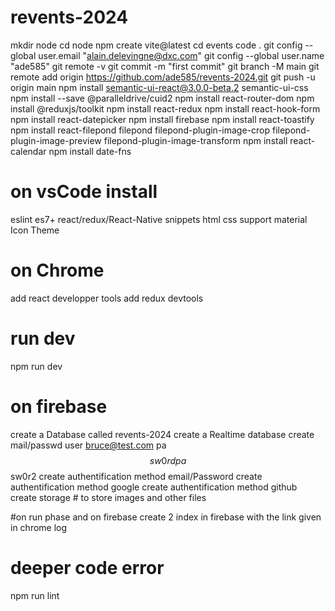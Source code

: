 # revents-2024

mkdir node
cd node 
npm create vite@latest
cd events
code .
git config --global user.email "alain.delevingne@dxc.com"
git config --global user.name "ade585"
git remote -v
git commit -m "first commit"
git branch -M main
git remote add origin https://github.com/ade585/revents-2024.git
git push -u origin main
npm install semantic-ui-react@3.0.0-beta.2 semantic-ui-css
npm install --save @paralleldrive/cuid2
npm install react-router-dom 
npm install @reduxjs/toolkit
npm install react-redux
npm install react-hook-form
npm install react-datepicker 
npm install firebase
npm install react-toastify
npm install react-filepond filepond filepond-plugin-image-crop filepond-plugin-image-preview filepond-plugin-image-transform
npm install react-calendar
npm install date-fns


# on vsCode install 
eslint
es7+ react/redux/React-Native snippets 
html css support 
material Icon Theme 

# on Chrome 
add react developper tools
add redux devtools

# run dev
npm run dev

# on firebase
create a Database called revents-2024
create a Realtime database
create mail/passwd user bruce@test.com pa$$sw0rd pa$$sw0r2
create authentification method email/Password
create authentification method google
create authentification method github
create storage # to store images and other files


#on run phase and on firebase
create 2 index in firebase with the link given in chrome log 

# deeper code error 
npm run lint
